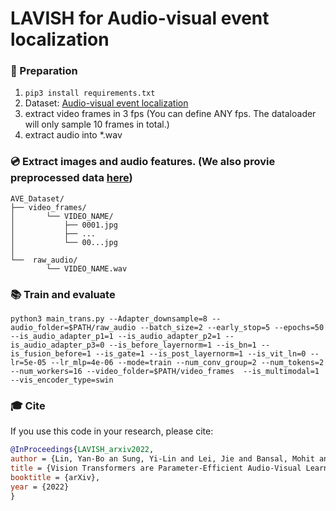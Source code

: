 
# LAVISH for Audio-visual event localization


### 📝 Preparation 
1. `pip3 install requirements.txt`
2. Dataset: [Audio-visual event localization](https://github.com/YapengTian/AVE-ECCV18)
3. extract video frames in 3 fps (You can define ANY fps. The dataloader will only sample 10 frames in total.)
4. extract audio into *.wav


### 💿 Extract images and audio features. (We also provie preprocessed data [here](https://huggingface.co/datasets/genjib/LAVISHData/))
```shell
AVE_Dataset/
├── video_frames/
│       └── VIDEO_NAME/
│           ├── 0001.jpg
│           ├── ...
│           └── 00...jpg
│
└──  raw_audio/
        └── VIDEO_NAME.wav
```




### 📚 Train and evaluate
```shell
python3 main_trans.py --Adapter_downsample=8 --audio_folder=$PATH/raw_audio --batch_size=2 --early_stop=5 --epochs=50 --is_audio_adapter_p1=1 --is_audio_adapter_p2=1 --is_audio_adapter_p3=0 --is_before_layernorm=1 --is_bn=1 --is_fusion_before=1 --is_gate=1 --is_post_layernorm=1 --is_vit_ln=0 --lr=5e-05 --lr_mlp=4e-06 --mode=train --num_conv_group=2 --num_tokens=2 --num_workers=16 --video_folder=$PATH/video_frames  --is_multimodal=1 --vis_encoder_type=swin
```




### 🎓 Cite

If you use this code in your research, please cite:

```bibtex
@InProceedings{LAVISH_arxiv2022,
author = {Lin, Yan-Bo an Sung, Yi-Lin and Lei, Jie and Bansal, Mohit and Bertasius, Gedas},
title = {Vision Transformers are Parameter-Efficient Audio-Visual Learners},
booktitle = {arXiv},
year = {2022}
}
```